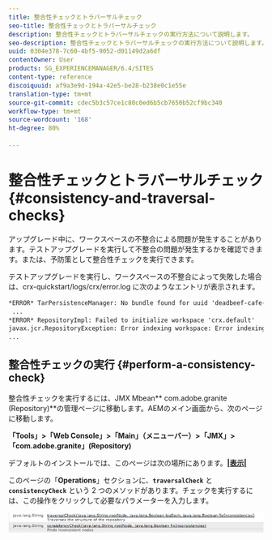 ```yaml
---
title: 整合性チェックとトラバーサルチェック
seo-title: 整合性チェックとトラバーサルチェック
description: 整合性チェックとトラバーサルチェックの実行方法について説明します。
seo-description: 整合性チェックとトラバーサルチェックの実行方法について説明します。
uuid: 0304e378-7c60-4bf5-9052-d01149d2a6df
contentOwner: User
products: SG_EXPERIENCEMANAGER/6.4/SITES
content-type: reference
discoiquuid: af9a3e9d-194a-42e5-be28-b238e0c1e55e
translation-type: tm+mt
source-git-commit: cdec5b3c57ce1c80c0ed6b5cb7650b52cf9bc340
workflow-type: tm+mt
source-wordcount: '168'
ht-degree: 80%

---
```



# 整合性チェックとトラバーサルチェック{#consistency-and-traversal-checks}

アップグレード中に、ワークスペースの不整合による問題が発生することがあります。テストアップグレードを実行して不整合の問題が発生するかを確認できます。または、予防策として整合性チェックを実行できます。

テストアップグレードを実行し、ワークスペースの不整合によって失敗した場合は、crx-quickstart/logs/crx/error.log に次のようなエントリが表示されます。

```xml
*ERROR* TarPersistenceManager: No bundle found for uuid 'deadbeef-cafe-babe-cafe-babecafebabe'
 ...
*ERROR* RepositoryImpl: Failed to initialize workspace 'crx.default'
javax.jcr.RepositoryException: Error indexing workspace: Error indexing workspace: Error indexing workspace
...
```

## 整合性チェックの実行 {#perform-a-consistency-check}

整合性チェックを実行するには、JMX Mbean** com.adobe.granite (Repository)**の管理ページに移動します。AEMのメイン画面から、次のページに移動します。

**「Tools」>「Web Console」>「Main」（メニューバー）>「JMX」>「com.adobe.granite」(Repository)**

デフォルトのインストールでは、このページは次の場所にあります。**[|表示|](http://localhost:4502/system/console/jmx/com.adobe.granite%3Atype%3DRepository)**

このページの「**Operations**」セクションに、**`traversalCheck`** と **`consistencyCheck`** という 2 つのメソッドがあります。チェックを実行するには、この操作をクリックして必要なパラメーターを入力します。

![chlimage_1-117](assets/chlimage_1-117.png)

